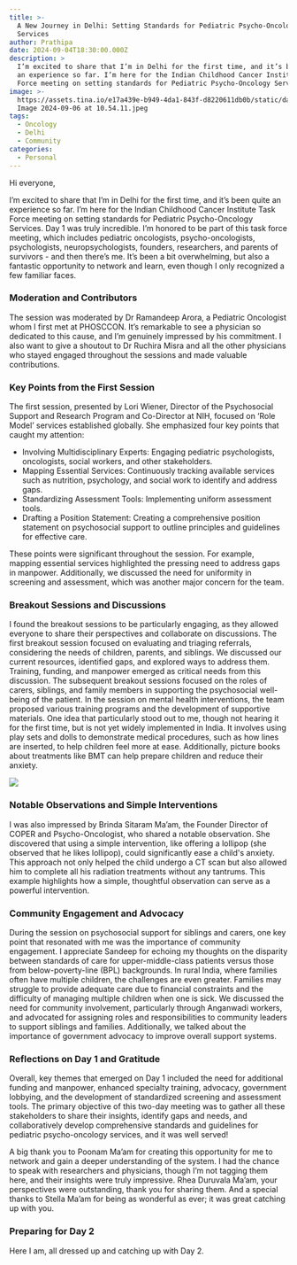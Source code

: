 ```yaml
---
title: >-
  A New Journey in Delhi: Setting Standards for Pediatric Psycho-Oncology
  Services
author: Prathipa
date: 2024-09-04T18:30:00.000Z
description: >
  I’m excited to share that I’m in Delhi for the first time, and it’s been quite
  an experience so far. I’m here for the Indian Childhood Cancer Institute Task
  Force meeting on setting standards for Pediatric Psycho-Oncology Services.
image: >-
  https://assets.tina.io/e17a439e-b949-4da1-843f-d8220611db0b/static/day1-delhi/WhatsApp
  Image 2024-09-06 at 10.54.11.jpeg
tags:
  - Oncology
  - Delhi
  - Community
categories:
  - Personal
---
```


Hi everyone,

I’m excited to share that I’m in Delhi for the first time, and it’s been quite an experience so far. I’m here for the Indian Childhood Cancer Institute Task Force meeting on setting standards for Pediatric Psycho-Oncology Services. Day 1 was truly incredible. I’m honored to be part of this task force meeting, which includes pediatric oncologists, psycho-oncologists, psychologists, neuropsychologists, founders, researchers, and parents of survivors - and then there’s me. It’s been a bit overwhelming, but also a fantastic opportunity to network and learn, even though I only recognized a few familiar faces.

### Moderation and Contributors

The session was moderated by Dr Ramandeep Arora, a Pediatric Oncologist whom I first met at PHOSCCON. It’s remarkable to see a physician so dedicated to this cause, and I’m genuinely impressed by his commitment. I also want to give a shoutout to Dr Ruchira Misra and all the other physicians who stayed engaged throughout the sessions and made valuable contributions.

### Key Points from the First Session

The first session, presented by Lori Wiener, Director of the Psychosocial Support and Research Program and Co-Director at NIH, focused on ‘Role Model’ services established globally. She emphasized four key points that caught my attention:

* Involving Multidisciplinary Experts: Engaging pediatric psychologists, oncologists, social workers, and other stakeholders.
* Mapping Essential Services: Continuously tracking available services such as nutrition, psychology, and social work to identify and address gaps.
* Standardizing Assessment Tools: Implementing uniform assessment tools.
* Drafting a Position Statement: Creating a comprehensive position statement on psychosocial support to outline principles and guidelines for effective care.

These points were significant throughout the session. For example, mapping essential services highlighted the pressing need to address gaps in manpower. Additionally, we discussed the need for uniformity in screening and assessment, which was another major concern for the team.

### Breakout Sessions and Discussions

I found the breakout sessions to be particularly engaging, as they allowed everyone to share their perspectives and collaborate on discussions. The first breakout session focused on evaluating and triaging referrals, considering the needs of children, parents, and siblings. We discussed our current resources, identified gaps, and explored ways to address them. Training, funding, and manpower emerged as critical needs from this discussion.
The subsequent breakout sessions focused on the roles of carers, siblings, and family members in supporting the psychosocial well-being of the patient. In the session on mental health interventions, the team proposed various training programs and the development of supportive materials. One idea that particularly stood out to me, though not hearing it for the first time, but is not yet widely implemented in India. It involves using play sets and dolls to demonstrate medical procedures, such as how lines are inserted, to help children feel more at ease. Additionally, picture books about treatments like BMT can help prepare children and reduce their anxiety.

![](</static/day1-delhi/WhatsApp Image 2024-09-06 at 10.54.10.jpeg>)

### Notable Observations and Simple Interventions

I was also impressed by Brinda Sitaram Ma’am, the Founder Director of COPER and Psycho-Oncologist, who shared a notable observation. She discovered that using a simple intervention, like offering a lollipop (she observed that he likes lollipop), could significantly ease a child's anxiety. This approach not only helped the child undergo a CT scan but also allowed him to complete all his radiation treatments without any tantrums. This example highlights how a simple, thoughtful observation can serve as a powerful intervention.

### Community Engagement and Advocacy

During the session on psychosocial support for siblings and carers, one key point that resonated with me was the importance of community engagement. I appreciate Sandeep for echoing my thoughts on the disparity between standards of care for upper-middle-class patients versus those from below-poverty-line (BPL) backgrounds. In rural India, where families often have multiple children, the challenges are even greater. Families may struggle to provide adequate care due to financial constraints and the difficulty of managing multiple children when one is sick.
We discussed the need for community involvement, particularly through Anganwadi workers, and advocated for assigning roles and responsibilities to community leaders to support siblings and families. Additionally, we talked about the importance of government advocacy to improve overall support systems.

### Reflections on Day 1 and Gratitude

Overall, key themes that emerged on Day 1 included the need for additional funding and manpower, enhanced specialty training, advocacy, government lobbying, and the development of standardized screening and assessment tools.
The primary objective of this two-day meeting was to gather all these stakeholders to share their insights, identify gaps and needs, and collaboratively develop comprehensive standards and guidelines for pediatric psycho-oncology services, and it was well served!

A big thank you to Poonam Ma’am for creating this opportunity for me to network and gain a deeper understanding of the system. I had the chance to speak with researchers and physicians, though I’m not tagging them here, and their insights were truly impressive.
Rhea Duruvala Ma’am, your perspectives were outstanding, thank you for sharing them. And a special thanks to Stella Ma’am for being as wonderful as ever; it was great catching up with you.

### Preparing for Day 2

Here I am, all dressed up and catching up with Day 2.
